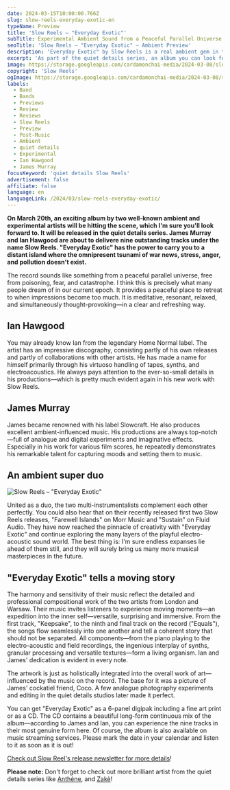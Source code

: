 ```yaml
---
date: 2024-03-15T10:00:00.766Z
slug: slow-reels-everyday-exotic-en
typeName: Preview
title: 'Slow Reels – "Everyday Exotic"'
subTitle: Experimental Ambient Sound from a Peaceful Parallel Universe
seoTitle: 'Slow Reels – "Everyday Exotic" – Ambient Preview'
description: 'Everyday Exotic" by Slow Reels is a real ambient gem in the quiet details series. Find out everything about this exceptional album now!'
excerpt: 'As part of the quiet details series, an album you can look forward to by two well-known ambient artists will be hitting the scene on March 20th. With "Everyday Exotic", Slow Reels, aka James Murray and Ian Hawgood, are about to deliver beautiful nine tracks, inviting us to an island in a peaceful parallel universe.'
image: https://storage.googleapis.com/cardamonchai-media/2024-03-08/slow-reels-everyday-exotic-preview-soundsvegan-com-jpg-imagine-e8e8d8_c1d3aa_1024_768/640.webp
copyright: 'Slow Reels'
ogImage: https://storage.googleapis.com/cardamonchai-media/2024-03-08/slow-reels-everyday-exotic-preview-soundsvegan-com-og-jpg-imagine-e8e8d8_c2d5af_1200_628/640.webp
labels:
  - Band
  - Bands
  - Previews
  - Review
  - Reviews
  - Slow Reels
  - Preview
  - Post-Music
  - Ambient
  - quiet details
  - Experimental
  - Ian Hawgood
  - James Murray
focusKeyword: 'quiet details Slow Reels'
advertisement: false
affiliate: false
language: en
languageLink: /2024/03/slow-reels-everyday-exotic/
---
```


**On March 20th, an exciting album by two well-known ambient and experimental artists will be hitting the scene, which I'm sure you'll look forward to. It will be released in the quiet details series. James Murray and Ian Hawgood are about to delivere nine outstanding tracks under the name Slow Reels. "Everyday Exotic" has the power to carry you to a distant island where the omnipresent tsunami of war news, stress, anger, and pollution doesn't exist.**

The record sounds like something from a peaceful parallel universe, free from poisoning, fear, and catastrophe. I think this is precisely what many people dream of in our current epoch. It provides a peaceful place to retreat to when impressions become too much. It is meditative, resonant, relaxed, and simultaneously thought-provoking—in a clear and refreshing way.

## Ian Hawgood

You may already know Ian from the legendary Home Normal label. The artist has an impressive discography, consisting partly of his own releases and partly of collaborations with other artists. He has made a name for himself primarily through his virtuoso handling of tapes, synths, and electroacoustics. He always pays attention to the ever-so-small details in his productions—which is pretty much evident again in his new work with Slow Reels.

## James Murray

James became renowned with his label Slowcraft. He also produces excellent ambient-influenced music. His productions are always top-notch—full of analogue and digital experiments and imaginative effects. Especially in his work for various film scores, he repeatedly demonstrates his remarkable talent for capturing moods and setting them to music.

## An ambient super duo

![Slow Reels – "Everyday Exotic"](https://storage.googleapis.com/cardamonchai-media/2024-03-08/slow-reels-everyday-exotic-soundsvegan-com-jpg-imagine-f8f8f8_d0ddbe_2031_2031/640.webp 'Slow Reels – "Everyday Exotic"')

United as a duo, the two multi-instrumentalists complement each other perfectly. You could also hear that on their recently released first two Slow Reels releases, "Farewell Islands" on Morr Music and "Sustain" on Fluid Audio. They have now reached the pinnacle of creativity with "Everyday Exotic" and continue exploring the many layers of the playful electro-acoustic sound world. The best thing is: I'm sure endless expanses lie ahead of them still, and they will surely bring us many more musical masterpieces in the future.

## "Everyday Exotic" tells a moving story

The harmony and sensitivity of their music reflect the detailed and professional compositional work of the two artists from London and Warsaw. Their music invites listeners to experience moving moments—an expedition into the inner self—versatile, surprising and immersive. From the first track, "Keepsake", to the ninth and final track on the record ("Equals"), the songs flow seamlessly into one another and tell a coherent story that should not be separated. All components—from the piano playing to the electro-acoustic and field recordings, the ingenious interplay of synths, granular processing and versatile textures—form a living organism. Ian and James' dedication is evident in every note.

The artwork is just as holistically integrated into the overall work of art—influenced by the music on the record. The base for it was a picture of James' cockatiel friend, Coco. A few analogue photography experiments and editing in the quiet details studios later made it perfect.

You can get "Everyday Exotic" as a 6-panel digipak including a fine art print or as a CD. The CD contains a beautiful long-form continuous mix of the album—according to James and Ian, you can experience the nine tracks in their most genuine form here. Of course, the album is also available on music streaming services. Please mark the date in your calendar and listen to it as soon as it is out!

[Check out Slow Reel's release newsletter for more details](https://quietdetails.substack.com/p/coming-soon-qd15-slow-reels-ian-hawgood)!

**Please note:** Don't forget to check out more brilliant artist from the quiet details series like [Anthéne](/2023/11/james-bernard-anthene-soft-octaves/), and [Zakè](/tag/zake)!
